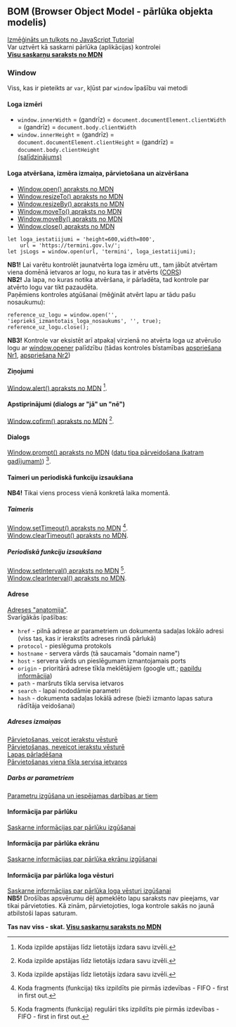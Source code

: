 ## BOM (Browser Object Model - pārlūka objekta modelis)
[Izmēģināts un tulkots no JavaScript Tutorial](https://www.javascripttutorial.net/javascript-bom/)  
Var uztvērt kā saskarni pārlūka (aplikācijas) kontrolei  
**[Visu saskarņu saraksts no MDN](https://developer.mozilla.org/en-US/docs/Web/API#interfaces)**


### Window
Viss, kas ir pieteikts ar ```var```, kļūst par ```window``` īpašību vai metodi  


#### Loga izmēri
- ```window.innerWidth``` = (gandrīz) = ```document.documentElement.clientWidth``` = (gandrīz) = ```document.body.clientWidth```
- ```window.innerHeight``` = (gandrīz) = ```document.documentElement.clientHeight``` = (gandrīz) = ```document.body.clientHeight```  
[(salīdzinājums)](https://stackoverflow.com/questions/6942785/window-innerwidth-vs-document-documentelement-clientwidth)


#### Loga atvēršana, izmēra izmaiņa, pārvietošana un aizvēršana
- [Window.open() apraksts no MDN](https://developer.mozilla.org/en-US/docs/Web/API/Window/open)  
- [Window.resizeTo() apraksts no MDN](https://developer.mozilla.org/en-US/docs/Web/API/Window/resizeTo)
- [Window.resizeBy() apraksts no MDN](https://developer.mozilla.org/en-US/docs/Web/API/Window/resizeBy)
- [Window.moveTo() apraksts no MDN](https://developer.mozilla.org/en-US/docs/Web/API/Window/moveTo)
- [Window.moveBy() apraksts no MDN](https://developer.mozilla.org/en-US/docs/Web/API/Window/moveBy)
- [Window.close() apraksts no MDN](https://developer.mozilla.org/en-US/docs/Web/API/Window/close)  

```
let loga_iestatiijumi = 'height=600,width=800',
    url = 'https://termini.gov.lv/';
let jsLogs = window.open(url, 'termini', loga_iestatiijumi);
```

**NB1!** Lai varētu kontrolēt jaunatvērta loga izmēru utt., tam jābūt atvērtam viena domēnā ietvaros ar logu, no kura tas ir atvērts ([CORS](https://developer.mozilla.org/en-US/docs/Web/HTTP/CORS))  
**NB2!** Ja lapa, no kuras notika atvēršana, ir pārladēta, tad kontrole par atvērto logu var tikt pazaudēta.  
Paņēmiens kontroles atgūšanai (mēģināt atvērt lapu ar tādu pašu nosaukumu):  
```
reference_uz_logu = window.open('', 'iepriekš_izmantotais_loga_nosaukums', '', true);
reference_uz_logu.close();
```
**NB3!** Kontrole var eksistēt arī atpakaļ virzienā no atvērta loga uz atvērušo logu ar [window.opener](https://developer.mozilla.org/en-US/docs/Web/API/Window/opener) palīdzību (tādas kontroles bīstamības [apspriešana Nr1](https://mathiasbynens.github.io/rel-noopener/), [apspriešana Nr2](https://owasp.org/www-community/attacks/Reverse_Tabnabbing))


#### Ziņojumi
[Window.alert() apraksts no MDN](https://developer.mozilla.org/en-US/docs/Web/API/Window/alert) [^note_exec_stop_1].


#### Apstiprinājumi (dialogs ar "jā" un "nē")
[Window.cofirm() apraksts no MDN](https://developer.mozilla.org/en-US/docs/Web/API/Window/confirm) [^note_exec_stop_1].


#### Dialogs
[Window.prompt() apraksts no MDN](https://developer.mozilla.org/en-US/docs/Web/API/Window/prompt) ([datu tipa pārveidošana (katram gadījumam)](https://developer.mozilla.org/en-US/docs/Web/JavaScript/Reference/Global_Objects/Number)) [^note_exec_stop_1].

[^note_exec_stop_1]: Koda izpilde apstājas līdz lietotājs izdara savu izvēli.


#### Taimeri un periodiskā funkciju izsaukšana
**NB4!** Tikai viens process vienā konkretā laika momentā.
##### Taimeris
[Window.setTimeout() apraksts no MDN](https://developer.mozilla.org/en-US/docs/Web/API/setTimeout) [^note_exec_cont_1].  
[Window.clearTimeout() apraksts no MDN](https://developer.mozilla.org/en-US/docs/Web/API/clearTimeout).  
[^note_exec_cont_1]: Koda fragments (funkcija) tiks izpildīts pie pirmās izdevības - FIFO - first in first out.

##### Periodiskā funkciju izsaukšana
[Window.setInterval() apraksts no MDN](https://developer.mozilla.org/en-US/docs/Web/API/setInterval) [^note_exec_cont_2].  
[Window.clearInterval() apraksts no MDN](https://developer.mozilla.org/en-US/docs/Web/API/clearInterval).  
[^note_exec_cont_2]: Koda fragments (funkcija) regulāri tiks izpildīts pie pirmās izdevības - FIFO - first in first out.


#### Adrese
[Adreses "anatomija"](https://developer.mozilla.org/en-US/docs/Web/API/Location).  
Svarīgākās īpašības:  
- ```href``` - pilnā adrese ar parametriem un dokumenta sadaļas lokālo adresi (viss tas, kas ir ierakstīts adreses rindā pārlukā)
- ```protocol``` - pieslēguma protokols
- ```hostname``` - servera vārds (tā saucamais "domain name")
- ```host``` - servera vārds un pieslēgumam izmantojamais ports
- ```origin``` - prioritārā adrese tīkla meklētājiem (google utt.; [papildu informācija](https://www.shopify.com/partners/blog/canonical-urls))
- ```path``` - maršruts tīkla servisa ietvaros
- ```search``` - lapai nododāmie parametri
- ```hash``` - dokumenta sadaļas lokālā adrese (bieži izmanto lapas satura rādītāja veidošanai)

##### Adreses izmaiņas
[Pārvietošanas, veicot ierakstu vēsturē](https://developer.mozilla.org/en-US/docs/Web/API/Location/assign)  
[Pārvietošanas, neveicot ierakstu vēsturē](https://developer.mozilla.org/en-US/docs/Web/API/Location/replace)  
[Lapas pārladēšana](https://developer.mozilla.org/en-US/docs/Web/API/Location/reload)  
[Pārvietošanas viena tīkla servisa ietvaros](https://www.javascripttutorial.net/javascript-bom/javascript-redirect/)

##### Darbs ar parametriem
[Parametru izgūšana un iespējamas darbības ar tiem](https://www.javascripttutorial.net/javascript-bom/javascript-get-query-string/)


#### Informācija par pārlūku
[Saskarne informācijas par pārlūku izgūšanai](https://developer.mozilla.org/en-US/docs/Web/API/Navigator)


#### Informācija par pārlūka ekrānu
[Saskarne informācijas par pārlūka ekrānu izgūšanai](https://developer.mozilla.org/en-US/docs/Web/API/Screen)


#### Informācija par pārlūka loga vēsturi
[Saskarne informācijas par pārlūka loga vēsturi izgūšanai](https://developer.mozilla.org/en-US/docs/Web/API/History)  
**NB5!** Drošības apsvērumu dēļ apmeklēto lapu saraksts nav pieejams, var tikai pārvietoties. Kā zinām, pārvietojoties, loga kontrole sakās no jaunā atbilstoši lapas saturam.

**Tas nav viss - skat. [Visu saskarņu saraksts no MDN](BOM (Browser Object Model - pārlūka objekta modelis))**